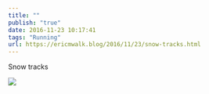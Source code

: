 ```yaml
---
title: ""
publish: "true"
date: 2016-11-23 10:17:41
tags: "Running"
url: https://ericmwalk.blog/2016/11/23/snow-tracks.html
---
```


Snow tracks

![](https://ericmwalk.blog/uploads/2022/c89a8ea12e.jpg)